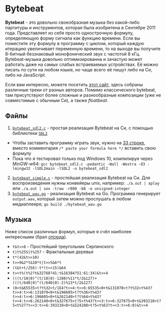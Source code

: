 # Bytebeat
**Bytebeat** - это довольно своеобразная музыка без какой-либо партитуры и инструментов, которая была изобретена в Сентябре 2011 года. Представляет из себя просто однострочную формулу, определяющую форму сигнала как функцию времени. Если вы поместите эту формулу в программу с циклом, который каждую итерацию увеличивает переменную времени, то на выходе вы получите 8-битный беззнаковый монофонический звук с частотой 8 кГц. Bytebeat-музыка довольно оптимизированна и зачастую может работать даже на самых слабых встраеваемых устройствах. Её можно писать по сути на любом языке, но чаще всего её пишут либо на Си, либо на JavaScript.

Если вам интересно, можете посетить [этот сайт](https://dollchan.net/bytebeat), здесь собраны различные треки от разных авторов. Помимо классического bytebeat, там присутствуют более сложные и разнообразные композиции (уже не совместимые с обычным Си), а также *floatbeat*.
## Файлы
1. [`bytebeat_sdl2.c`](bytebeat_sdl2.c) - простая реализация Bytebeat на Си, с помощью библиотеки [`SDL2`](https://libsdl.org)
- Чтобы заставить программу играть звук, нужно на [33 строке](bytebeat_sdl2.c#L33), вместо комментария `/* paste your formula here */` вставить свою формулу
- Пока что я тестировал только под Windows 10, компилируя через MinGW-w64: `gcc bytebeat_sdl2.c -pedantic -Wall -Wextra -O3 -lmingw32 -lSDL2main -lSDL2 -o bytebeat_sdl2`
2. [`bytebeat_simple.c`](bytebeat_simple.c) - простейшая реализация Bytebeat на Си. Для воспроизведения нужны конвейеры unix, например: `./a.out | aplay` или `./a.out | sox -traw -r800 -b8 -e unsigned-integer`
3. [`bytebeat_wav.go`](bytebeat_wav.go) - реализация Bytebeat на Go. Программа генерирует `output.wav`, который затем можно прослушать в любом медиаплеере; `go build ./bytebeat_wav.go`
## Музыка
Ниже список различных формул, которые я счёл наиболее интересными (брал [отсюда](https://dollchan.net/bytebeat)).
- `t&t>>8` - Простейший треугольник Серпинского
- `t|t%255|t%257` - Фрактальные деревья
- `t*(42&t>>10)`
- `t>>9&2*t&10*t|t>>5&6*t`
- `(t&t+t/256)-t*(t>>15)&64`
- `t>>t%(t%2?t&32768?41:t&16384?51:61:34)&t>>4`
- `(((t/10|0)^(t/10|0)-1280)%11*t/2&127)+(((t/640|0)^(t/640|0)-2)%13*t/2&127)`
- `(0<t&65535>t?t%32>t/1E4?t>>4:t>>6:65535<0+t&131070>t?t%32>t%43?t>>4:t>>6:131070<0+t&196605>t?t%36>t%43?t>>4:t>>6:196605<0+t&262140>t?t%64>t%43?t>>4:t>>6:262140<0+t&327675>t?5<t%43?t<<3:t>>6:327675<0+t&393210>t?5<t%27?t<<3:t>>6:393210<0+t&524280>t?5<t%63?t<<3:t>>6:0)&t>>4`

